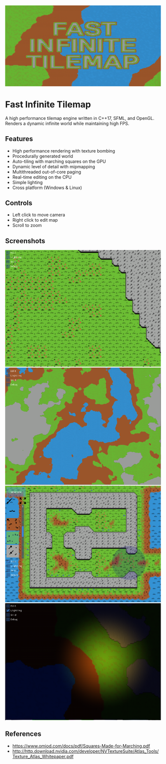 ![0](https://github.com/medinski94/Fast-Infinite-Tilemap/blob/master/images/0.PNG)

# Fast Infinite Tilemap

A high performance tilemap engine written in C++17, SFML, and OpenGL. Renders a dynamic infinite world while maintaining high FPS.

## Features

- High performance rendering with texture bombing
- Procedurally generated world
- Auto-tiling with marching squares on the GPU
- Dynamic level of detail with mipmapping
- Multithreaded out-of-core paging
- Real-time editing on the CPU
- Simple lighting
- Cross platform (Windows & Linux)

## Controls

- Left click to move camera
- Right click to edit map
- Scroll to zoom

## Screenshots

![1](https://github.com/medinski94/Fast-Infinite-Tilemap/blob/master/images/1.PNG)
![2](https://github.com/medinski94/Fast-Infinite-Tilemap/blob/master/images/2.PNG)
![3](https://github.com/medinski94/Fast-Infinite-Tilemap/blob/master/images/3.PNG)
![4](https://github.com/medinski94/Fast-Infinite-Tilemap/blob/master/images/4.PNG)

## References

- https://www.omiod.com/docs/pdf/Squares-Made-for-Marching.pdf
- http://http.download.nvidia.com/developer/NVTextureSuite/Atlas_Tools/Texture_Atlas_Whitepaper.pdf

